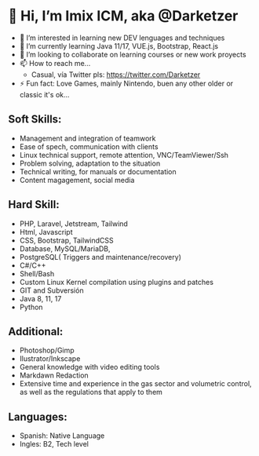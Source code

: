 # 👋 Hi, I’m Imix ICM, aka @Darketzer
- 👀 I’m interested in learning new DEV lenguages and techniques
- 🌱 I’m currently learning Java 11/17, VUE.js, Bootstrap, React.js
- 💞️ I’m looking to collaborate on learning courses or new work proyects
- 📫 How to reach me...
  * Casual, vía Twitter pls: https://twitter.com/Darketzer
- ⚡ Fun fact: Love Games, mainly Nintendo, buen any other older or classic it's ok...

## Soft Skills:
* Management and integration of teamwork
* Ease of spech, communication with clients
* Linux technical support, remote attention, VNC/TeamViewer/Ssh
* Problem solving, adaptation to the situation
* Technical writing, for manuals or documentation
* Content magagement, social media

## Hard Skill:
* PHP, Laravel, Jetstream, Tailwind
* Html, Javascript
* CSS, Bootstrap, TailwindCSS
* Database, MySQL/MariaDB,
* PostgreSQL( Triggers and maintenance/recovery)
* C#/C++
* Shell/Bash
* Custom Linux Kernel compilation using plugins and patches
* GIT and Subversión
* Java 8, 11, 17
* Python
 
## Additional:
* Photoshop/Gimp
* Ilustrator/Inkscape
* General knowledge with video editing tools
* Markdawn Redaction
* Extensive time and experience in the gas sector and volumetric control, as well as the regulations that apply to them

## Languages:
* Spanish: Native Language
* Ingles: B2, Tech level

<!---
Imix-Dkz/Imix-Dkz is a ✨ special ✨ repository because its `README.md` (this file) appears on your GitHub profile.
You can click the Preview link to take a look at your changes.
--->
